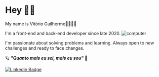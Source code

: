 # Hey 👋🏻

My name is Vitório Guilherme🧑🏻🇧🇷

I'm a front-end and back-end developer since late 2020.
![computer](https://github.githubassets.com/images/icons/emoji/unicode/1f4bb.png)

I'm passionate about solving problems and learning. Always open to new challenges and ready to face changes.

 🪐 ***"Quanto mais eu sei, mais eu sou"*** 🧠

[![Linkedin Badge](https://img.shields.io/badge/-LinkedIn-blue?style=flat-square&logo=Linkedin&logoColor=white&link=https://www.https://www.linkedin.com/in/vit%C3%B3rio-guilherme-4696b31b3//)](https://www.https://www.linkedin.com/in/vit%C3%B3rio-guilherme-4696b31b3/)
<!--
**Vitorio-0912/Vitorio-0912** is a ✨ _special_ ✨ repository because its `README.md` (this file) appears on your GitHub profile.

Here are some ideas to get you started:

- 🔭 I’m currently working on ...
- 🌱 I’m currently learning ...
- 👯 I’m looking to collaborate on ...
- 🤔 I’m looking for help with ...
- 💬 Ask me about ...
- 📫 How to reach me: ...
- 😄 Pronouns: ...
- ⚡ Fun fact: ...
-->
